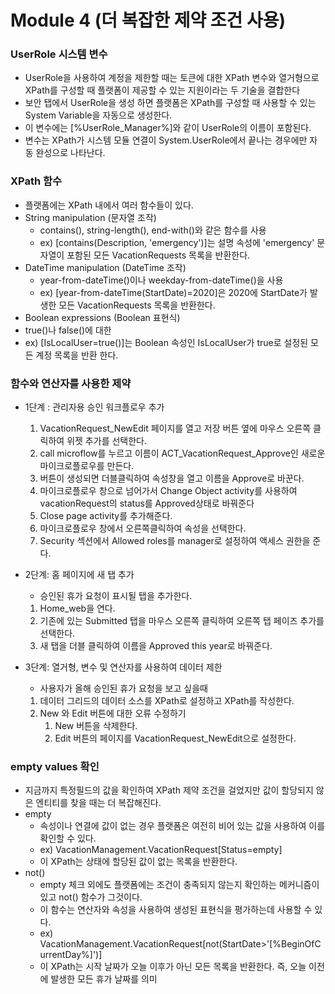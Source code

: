 # Module 4 (더 복잡한 제약 조건 사용)



### UserRole 시스템 변수

- UserRole을 사용하여 계정을 제한할 때는 토큰에 대한 XPath 변수와 열거형으로 XPath를 구성할 때 플랫폼이 제공할 수 있는 지원이라는 두 기술을 결합한다
- 보안 탭에서 UserRole을 생성 하면 플랫폼은 XPath를 구성할 때 사용할 수 있는 System Variable을 자동으로 생성한다.
- 이 변수에는 [%UserRole_Manager%]와 같이 UserRole의 이름이 포함된다.
- 변수는 XPath가 시스템 모듈 연결이 System.UserRole에서 끝나는 경우에만 자동 완성으로 나타난다.



### XPath 함수

- 플랫폼에는 XPath 내에서 여러 함수들이 있다.
- String manipulation (문자열 조작)
  - contains(), string-length(), end-with()와 같은 함수를 사용
  - ex) [contains(Description, 'emergency')]는 설명 속성에 'emergency' 문자열이 포함된 모든 VacationRequests 목록을 반환한다.
- DateTime manipulation (DateTime 조작)
  - year-from-dateTime()이나 weekday-from-dateTime()을 사용
  - ex) [year-from-dateTime(StartDate)=2020]은 2020에 StartDate가 발생한 모든 VacationRequests 목록을 반환한다.
-  Boolean expressions (Boolean 표현식)
  - true()나 false()에 대한 
  - ex) [IsLocalUser=true()]는 Boolean 속성인 IsLocalUser가 true로 설정된 모든 계정 목록을 반환 한다.



### 함수와 연산자를 사용한 제약

- 1단계 : 관리자용 승인 워크플로우 추가

  1. VacationRequest_NewEdit 페이지를 열고 저장 버튼 옆에 마우스 오른쪽 클릭하여 위젯 추가를 선택한다.
  2. call microflow를 누르고 이름이 ACT_VacationRequest_Approve인 새로운 마이크로플로우를 만든다.
  3. 버튼이 생성되면 더블클릭하여 속성창을 열고 이름을 Approve로 바꾼다.
  4. 마이크로플로우 창으로 넘어가서 Change Object activity를 사용하여 vacationRequest의 status를 Approved상태로 바꿔준다
  5. Close page activity를 추가해준다.
  6. 마이크로플로우 창에서 오른쪽클릭하여 속성을 선택한다.
  7. Security 섹션에서 Allowed roles를 manager로 설정하여 액세스 권한을 준다.

- 2단계: 홈 페이지에 새 탭 추가

  - 승인된 휴가 요청이 표시될 탭을 추가한다.

  1. Home_web을 연다.
  2. 기존에 있는 Submitted 탭을 마우스 오른쪽 클릭하여 오른쪽 탭 페이즈 추가를 선택한다.
  3. 새 탭을 더블 클릭하여 이름을 Approved this year로 바꿔준다.

- 3단계: 열거형, 변수 및 연산자를 사용하여 데이터 제한

  - 사용자가 올해 승인된 휴가 요청을 보고 싶을때

  1. 데이터 그리드의 데이터 소스를 XPath로 설정하고 XPath를 작성한다.
  2. New 와 Edit 버튼에 대한 오류 수정하기
     1. New 버튼을 삭제한다.
     2. Edit 버튼의 페이지를 VacationRequest_NewEdit으로 설정한다.



### empty values 확인

- 지금까지 특정필드의 값을 확인하여 XPath 제약 조건을 걸었지만 값이 할당되지 않은 엔티티를 찾을 때는 더 복잡해진다.
- empty
  - 속성이나 연결에 값이 없는 경우 플랫폼은 여전히 비어 있는 값을 사용하여 이를 확인할 수 있다.
  - ex) VacationManagement.VacationRequest[Status=empty]
  - 이 XPath는 상태에 할당된 값이 없는 목록을 반환한다.
- not()
  - empty 체크 외에도 플랫폼에는 조건이 충족되지 않는지 확인하는 메커니즘이 있고 not() 함수가 그것이다.
  - 이 함수는 연산자와 속성을 사용하여 생성된 표현식을 평가하는데 사용할 수 있다.
  - ex) VacationManagement.VacationRequest[not(StartDate>'[%BeginOfCurrentDay%]')]
  - 이 XPath는 시작 날짜가 오늘 이후가 아닌 모든 목록을 반환한다. 즉, 오늘 이전에 발생한 모든 휴가 날짜를 의미